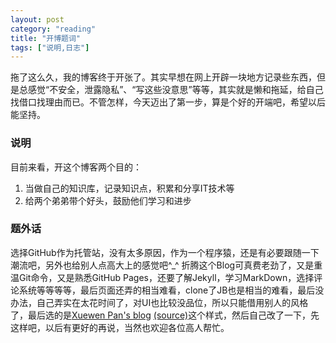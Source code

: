 ```yaml
---
layout: post
category: "reading"
title: "开博题词"
tags: ["说明,日志"]
---
```


拖了这么久，我的博客终于开张了。其实早想在网上开辟一块地方记录些东西，但是总感觉“不安全，泄露隐私”、“写这些没意思”等等，其实就是懒和拖延，给自己找借口找理由而已。不管怎样，今天迈出了第一步，算是个好的开端吧，希望以后能坚持。

### 说明
目前来看，开这个博客两个目的：

1. 当做自己的知识库，记录知识点，积累和分享IT技术等
2. 给两个弟弟带个好头，鼓励他们学习和进步

### 题外话
选择GitHub作为托管站，没有太多原因，作为一个程序猿，还是有必要跟随一下潮流吧，另外也给别人点高大上的感觉吧^_^
折腾这个Blog可真费老劲了，又是重温Git命令，又是熟悉GitHub Pages，还要了解Jekyll，学习MarkDown，选择评论系统等等等等，最后页面还弄的相当难看，clone了JB也是相当的难看，最后没办法，自己弄实在太花时间了，对UI也比较没品位，所以只能借用别人的风格了，最后选的是[Xuewen Pan's blog](http://www.winfirm.cn/) [(source)](https://github.com/panxw/panxw.github.com)这个样式，然后自己改了一下，先这样吧，以后有更好的再说，当然也欢迎各位高人帮忙。
